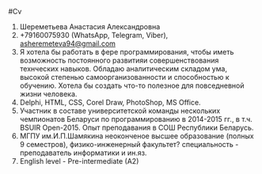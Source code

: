 #Cv
1. Шереметьева Анастасия Александровна
2. +79160075930 (WhatsApp, Telegram, Viber), asheremeteva94@gmail.com
3. Я хотела бы работать в фере программирования, чтобы иметь возможность постоянного развитияи совершенствования технческих навыков. Обладаю аналитическим складом ума, высокой степенью самоорганизованности и способностью к обучению. Хотела бы создать что-то полезное для повседневной жизни человека.
4. Delphi, HTML, CSS, Corel Draw, PhotoShop, MS Office.
5. Участник в составе университетской команды нескольких чемпионатов Беларуси по программированию в 2014-2015 гг., в т.ч. BSUIR Open-2015. Опыт преподавания в СОШ Республики Беларусь.
6. МГПУ им.И.П.Шамякина неоконченое высшее образование (полных 9 семестров), физико-инженерный факультет? специальность - преподаватель информатики и ин.яз.
7. English level - Pre-intermediate (A2)

